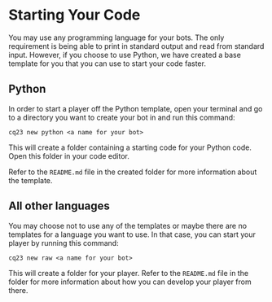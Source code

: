 # Starting Your Code

You may use any programming language for your bots. The only requirement is being able to print in standard output and
read from standard input. However, if you choose to use Python, we have created a base template for you that you can use
to start your code faster.

## Python

In order to start a player off the Python template, open your terminal and go to a directory you want to create your bot
in and run this command:

```shell
cq23 new python <a name for your bot>
```

This will create a folder containing a starting code for your Python code. Open this folder in your code editor.

Refer to the `README.md` file in the created folder for more information about the template.

## All other languages

You may choose not to use any of the templates or maybe there are no templates for a language you want to use. In that
case, you can start your player by running this command:

```shell
cq23 new raw <a name for your bot>
```

This will create a folder for your player. Refer to the `README.md` file in the folder for more information about how you
can develop your player from there.